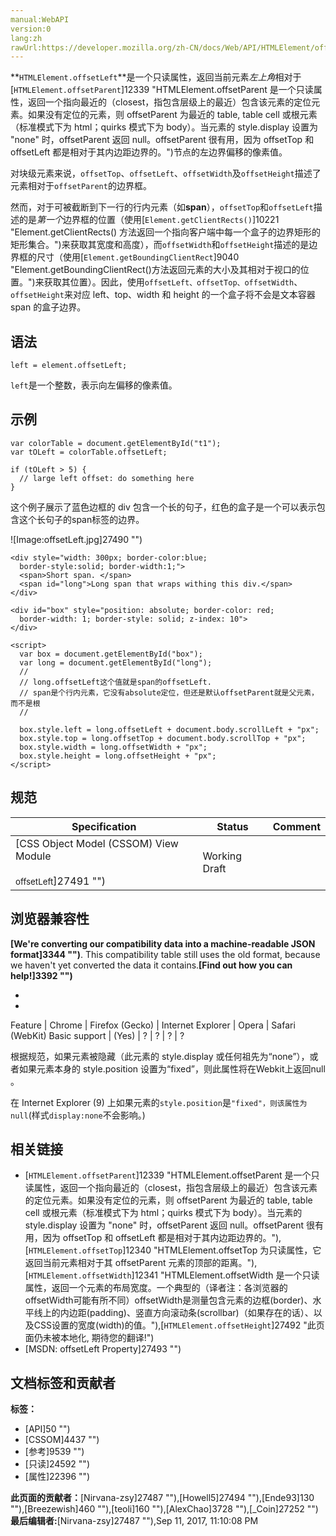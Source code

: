 ```yaml
---
manual:WebAPI
version:0
lang:zh
rawUrl:https://developer.mozilla.org/zh-CN/docs/Web/API/HTMLElement/offsetLeft
---
```






**`HTMLElement.offsetLeft`**是一个只读属性，返回当前元素*左上角*相对于[`HTMLElement.offsetParent`]12339 "HTMLElement.offsetParent 是一个只读属性，返回一个指向最近的（closest，指包含层级上的最近）包含该元素的定位元素。如果没有定位的元素，则 offsetParent 为最近的 table, table cell 或根元素（标准模式下为 html；quirks 模式下为 body）。当元素的 style.display 设置为 "none" 时，offsetParent 返回 null。offsetParent 很有用，因为 offsetTop 和 offsetLeft 都是相对于其内边距边界的。")节点的左边界偏移的像素值。



对块级元素来说，`offsetTop`、`offsetLeft`、`offsetWidth`及`offsetHeight`描述了元素相对于`offsetParent`的边界框。



然而，对于可被截断到下一行的行内元素（如**span**），`offsetTop`和`offsetLeft`描述的是*第一个*边界框的位置（使用[`Element.getClientRects()`]10221 "Element.getClientRects() 方法返回一个指向客户端中每一个盒子的边界矩形的矩形集合。")来获取其宽度和高度），而`offsetWidth`和`offsetHeight`描述的是边界框的尺寸（使用[`Element.getBoundingClientRect`]9040 "Element.getBoundingClientRect()方法返回元素的大小及其相对于视口的位置。")来获取其位置）。因此，使用`offsetLeft、offsetTop、offsetWidth`、`offsetHeight`来对应 left、top、width 和 height 的一个盒子将不会是文本容器 span 的盒子边界。


## 语法<a name="Syntax"></a>

```
left = element.offsetLeft;
```


`left`是一个整数，表示向左偏移的像素值。


## 示例<a name="Example"></a>

```
var colorTable = document.getElementById("t1");
var tOLeft = colorTable.offsetLeft;
 
if (tOLeft > 5) {
  // large left offset: do something here
}
```


这个例子展示了蓝色边框的 div 包含一个长的句子，红色的盒子是一个可以表示包含这个长句子的span标签的边界。



![Image:offsetLeft.jpg]27490 "")


```
<div style="width: 300px; border-color:blue;
  border-style:solid; border-width:1;">
  <span>Short span. </span>
  <span id="long">Long span that wraps withing this div.</span>
</div>

<div id="box" style="position: absolute; border-color: red;
  border-width: 1; border-style: solid; z-index: 10">
</div>

<script>
  var box = document.getElementById("box");
  var long = document.getElementById("long"); 
  // 
  // long.offsetLeft这个值就是span的offsetLeft.
  // span是个行内元素，它没有absolute定位，但还是默认offsetParent就是父元素，而不是根
  //

  box.style.left = long.offsetLeft + document.body.scrollLeft + "px";
  box.style.top = long.offsetTop + document.body.scrollTop + "px";
  box.style.width = long.offsetWidth + "px";
  box.style.height = long.offsetHeight + "px";
</script> 
```

## 规范<a name="Specification"></a>

Specification | Status | Comment 
 ---  |  ---  |  ---  | 
[CSS Object Model (CSSOM) View Module<br></br><small>offsetLeft</small>]27491 "") | Working Draft |  


## 浏览器兼容性<a name="Compatibility"></a>


**[We&#39;re converting our compatibility data into a machine-readable JSON format]3344 "")**. This compatibility table still uses the old format, because we haven&#39;t yet converted the data it contains.**[Find out how you can help!]3392 "")**


* 
* 

Feature | Chrome | Firefox (Gecko) | Internet Explorer | Opera | Safari (WebKit) 
Basic support | (Yes) | ? | ? | ? | ? 





根据规范，如果元素被隐藏（此元素的 style.display 或任何祖先为“none”），或者如果元素本身的 style.position 设置为“fixed”，则此属性将在Webkit上返回null 。



在 Internet Explorer (9) 上如果元素的`style.position`是`"fixed"，则该属性为 null`(样式`display:none`不会影响。)


## 相关链接<a name="See_also"></a>

* [`HTMLElement.offsetParent`]12339 "HTMLElement.offsetParent 是一个只读属性，返回一个指向最近的（closest，指包含层级上的最近）包含该元素的定位元素。如果没有定位的元素，则 offsetParent 为最近的 table, table cell 或根元素（标准模式下为 html；quirks 模式下为 body）。当元素的 style.display 设置为 "none" 时，offsetParent 返回 null。offsetParent 很有用，因为 offsetTop 和 offsetLeft 都是相对于其内边距边界的。"),[`HTMLElement.offsetTop`]12340 "HTMLElement.offsetTop 为只读属性，它返回当前元素相对于其 offsetParent 元素的顶部的距离。"),[`HTMLElement.offsetWidth`]12341 "HTMLElement.offsetWidth 是一个只读属性，返回一个元素的布局宽度。一个典型的（译者注：各浏览器的offsetWidth可能有所不同）offsetWidth是测量包含元素的边框(border)、水平线上的内边距(padding)、竖直方向滚动条(scrollbar)（如果存在的话）、以及CSS设置的宽度(width)的值。"),[`HTMLElement.offsetHeight`]27492 "此页面仍未被本地化, 期待您的翻译!")
* [MSDN: offsetLeft Property]27493 "")



## 文档标签和贡献者
**标签：**
* [API]50 "")
* [CSSOM]4437 "")
* [参考]9539 "")
* [只读]24592 "")
* [属性]22396 "")

**此页面的贡献者：**[Nirvana-zsy]27487 ""),[Howell5]27494 ""),[Ende93]130 ""),[Breezewish]460 ""),[teoli]160 ""),[AlexChao]3728 ""),[_Coin]27252 "")
**最后编辑者:**[Nirvana-zsy]27487 ""),<time>Sep 11, 2017, 11:10:08 PM</time>


